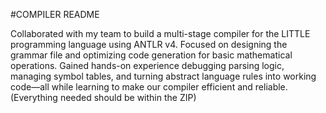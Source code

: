 #COMPILER README

Collaborated with my team to build a multi-stage compiler for the LITTLE programming language using ANTLR v4. Focused on designing the grammar file and optimizing code generation for basic mathematical operations. Gained hands-on experience debugging parsing logic, managing symbol tables, and turning abstract language rules into working code—all while learning to make our compiler efficient and reliable.
(Everything needed should be within the ZIP)
